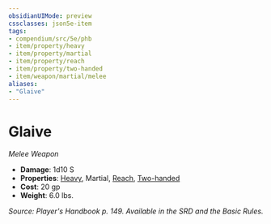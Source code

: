 ```yaml
---
obsidianUIMode: preview
cssclasses: json5e-item
tags:
- compendium/src/5e/phb
- item/property/heavy
- item/property/martial
- item/property/reach
- item/property/two-handed
- item/weapon/martial/melee
aliases: 
- "Glaive"
---
```

# Glaive
*Melee Weapon*  

- **Damage**: 1d10 S
- **Properties**: [Heavy](4-Resources/Compendium/rules/item-properties.md#Heavy), Martial, [Reach](4-Resources/Compendium/rules/item-properties.md#Reach), [Two-handed](4-Resources/Compendium/rules/item-properties.md#Two-handed)
- **Cost**: 20 gp
- **Weight**: 6.0 lbs.

*Source: Player's Handbook p. 149. Available in the SRD and the Basic Rules.*